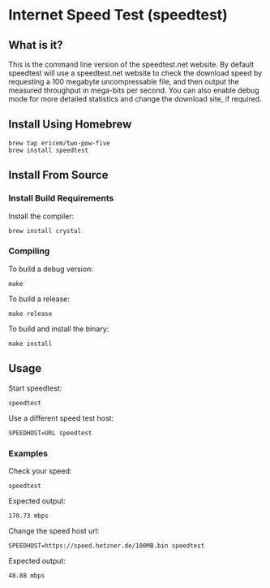 # Internet Speed Test (speedtest)

## What is it?

This is the command line version of the speedtest.net website. By default speedtest will use a speedtest.net website to check the download speed by requesting a 100 megabyte uncompressable file, and then output the measured throughput in mega-bits per second. You can also enable debug mode for more detailed statistics and change the download site, if required.


## Install Using Homebrew

```
brew tap ericem/two-pow-five
brew install speedtest
```

## Install From Source

### Install Build Requirements

Install the compiler:

```
brew install crystal
```

### Compiling

To build a debug version:

```
make
```

To build a release:

```
make release
```

To build and install the binary:
```
make install
```


## Usage


Start speedtest:

```
speedtest
```

Use a different speed test host:

```
SPEEDHOST=URL speedtest
```

### Examples

Check your speed:
```
speedtest
```

Expected output:
```
170.73 mbps
```
Change the speed host url:

```
SPEEDHOST=https://speed.hetzner.de/100MB.bin speedtest
```

Expected output:
```
48.88 mbps
```
